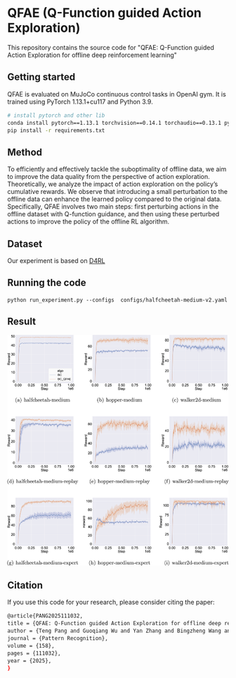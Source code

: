 # QFAE (Q-Function guided Action Exploration)
This repository contains the source code for "QFAE: Q-Function guided Action Exploration for offline deep reinforcement learning"

## Getting started
QFAE is evaluated on MuJoCo continuous control tasks in OpenAI gym. It is trained using PyTorch 1.13.1+cu117 and Python 3.9.
```bash
# install pytorch and other lib
conda install pytorch==1.13.1 torchvision==0.14.1 torchaudio==0.13.1 pytorch-cuda=11.7 -c pytorch -c nvidia
pip install -r requirements.txt
```
## Method
To efficiently and effectively tackle the suboptimality of offline data, we aim to improve the data quality from the perspective of action exploration. Theoretically, we analyze the impact of action exploration on the policy’s cumulative rewards. We observe that introducing a small perturbation to the offline data can enhance the learned policy compared to the original data. Specifically, QFAE involves two main steps: first perturbing actions in the offline dataset with Q-function guidance, and then using these perturbed actions to improve the policy of the offline RL algorithm. 

## Dataset
Our experiment is based on [D4RL](https://github.com/berkeley-rll/d4rl)

## Running the code

```
python run_experiment.py --configs  configs/halfcheetah-medium-v2.yaml
```

## Result

![image](img/result.jpg)

## Citation

If you use this code for your research, please consider citing the paper:

```bash
@article{PANG2025111032,
title = {QFAE: Q-Function guided Action Exploration for offline deep reinforcement learning},
author = {Teng Pang and Guoqiang Wu and Yan Zhang and Bingzheng Wang and Yilong Yin},
journal = {Pattern Recognition},
volume = {158},
pages = {111032},
year = {2025},
}
```
